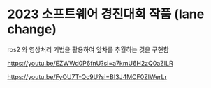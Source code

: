 # 2023 소프트웨어 경진대회 작품 (lane change)
ros2 와 영상처리 기법을 활용하여 앞차를 추월하는 것을 구현함


https://youtu.be/EZWWd0P6fnU?si=a7kmU6H2zQ0aZILR

https://youtu.be/FyOU7T-Qc9U?si=BI3J4MCF0ZlWerLr

